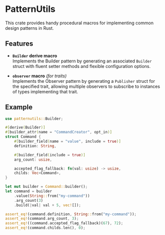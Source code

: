 # PatternUtils

This crate provides handy procedural macros for implementing common design patterns in Rust.

## Features

- **`Builder` derive macro**  
  Implements the Builder pattern by generating an associated `Builder` struct with fluent setter methods and flexible configuration options.

- **`observer` macro** *(for traits)*  
  Implements the Observer pattern by generating a `Publisher` struct for the specified trait, allowing multiple observers to subscribe to instances of types implementing that trait.

## Example

```rust
use patternutils::Builder;

#[derive(Builder)]
#[builder_attr(name = "CommandCreator", opt_in)]
struct Command {
    #[builder_field(name = "value", include = true)]
    definition: String,

    #[builder_field(include = true)]
    arg_count: usize,

    accepted_flag_fallback: fn(val: usize) -> usize,
    childs: Vec<Command>,
}

let mut builder = Command::builder();
let command = builder
    .value(String::from("my-command"))
    .arg_count(3)
    .build(|val| val + 5, vec![]);

assert_eq!(command.definition, String::from("my-command"));
assert_eq!(command.arg_count, 3);
assert_eq!((command.accepted_flag_fallback)(67), 72);
assert_eq!(command.childs.len(), 0);
